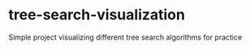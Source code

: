 # tree-search-visualization
Simple project visualizing different tree search algorithms for practice
